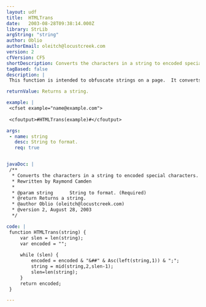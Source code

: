 ```yaml
---
layout: udf
title:  HTMLTrans
date:   2003-08-28T09:38:14.000Z
library: StrLib
argString: "string"
author: Oblio
authorEmail: oleitch@locustcreek.com
version: 2
cfVersion: CF5
shortDescription: Converts the characters in a string to encoded special characters.
tagBased: false
description: |
 This function is intended to obfuscate strings on a page.  It converts characters to their ASCII decimal equivalent, and outputs the concatenated result in place of the original.  This is particularly useful for protecting email addresses from harvesters (or at least until they figure it out).  Best of all, you can still use href=&quot;mailto:#HTMLTrans(example)#&quot;.

returnValue: Returns a string.

example: |
 <cfset example="name@example.com">
 
 <cfoutput>#HTMLTrans(example)#</cfoutput>

args:
 - name: string
   desc: String to format.
   req: true


javaDoc: |
 /**
  * Converts the characters in a string to encoded special characters.
  * Rewritten by Raymond Camden
  * 
  * @param string      String to format. (Required)
  * @return Returns a string. 
  * @author Oblio (oleitch@locustcreek.com) 
  * @version 2, August 28, 2003 
  */

code: |
 function HTMLTrans(string) {
     var slen = len(string);
     var encoded = "";
 
     while (slen) {
         encoded = encoded & "&##" & Asc(left(string,1)) & ";";
         string = mid(string,2,slen-1);
         slen=len(string);
     }
     return encoded;
 }

---
```



